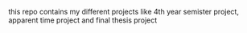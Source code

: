 this repo contains my different projects like 4th year semister project, apparent time project and final thesis project